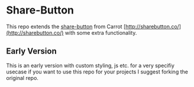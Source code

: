 # Share-Button
This repo extends the [share-button](https://github.com/carrot/share-button) from Carrot [http://sharebutton.co/](http://sharebutton.co/)
with some extra functionality.

## Early Version
This is an early version with custom styling, js etc. for a very specifiy usecase
if you want to use this repo for your projects I suggest forking the original repo.
